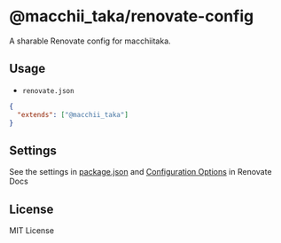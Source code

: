 # @macchii_taka/renovate-config

A sharable Renovate config for macchiitaka.

## Usage

- `renovate.json`

```json
{
  "extends": ["@macchii_taka"]
}
```

## Settings

See the settings in [package.json](https://github.com/macchii_taka/renovate-config/blob/main/package.json) and [Configuration Options](https://renovatebot.com/docs/configuration-options/) in Renovate Docs

## License

MIT License
